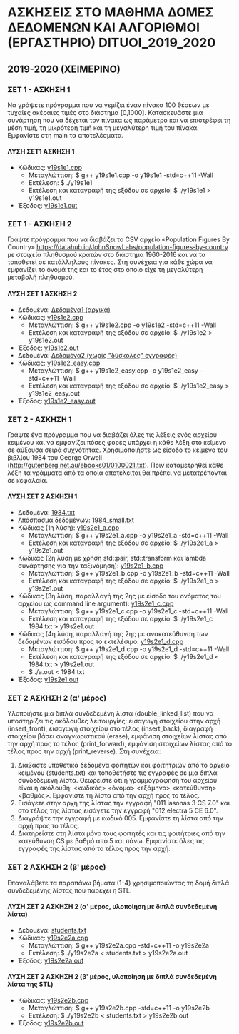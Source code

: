 # ΑΣΚΗΣΕΙΣ ΣΤΟ ΜΑΘΗΜΑ ΔΟΜΕΣ ΔΕΔΟΜΕΝΩΝ ΚΑΙ ΑΛΓΟΡΙΘΜΟΙ (ΕΡΓΑΣΤΗΡΙΟ) DITUOI_2019_2020

## 2019-2020 (ΧΕΙΜΕΡΙΝΟ)

### ΣΕΤ 1 - ΑΣΚΗΣΗ 1

Να γράψετε πρόγραμμα που να γεμίζει έναν πίνακα 100 θέσεων με τυχαίες ακέραιες τιμές στο διάστημα [0,1000]. Κατασκευάστε μια συνάρτηση που να δέχεται τον πίνακα ως παράμετρο και να επιστρέφει τη μέση τιμή, τη μικρότερη τιμή και τη μεγαλύτερη τιμή του πίνακα. Εμφανίστε στη main τα αποτελέσματα.

#### ΛΥΣΗ ΣΕΤ1 ΑΣΚΗΣΗ 1

- Κώδικας: [y19s1e1.cpp](./y19s1e1.cpp)
  - Μεταγλώττιση: $ g++ y19s1e1.cpp -o y19s1e1 -std=c++11 -Wall
  - Εκτέλεση: $ ./y19s1e1
  - Εκτέλεση και καταγραφή της εξόδου σε αρχείο: $ ./y19s1e1 > y19s1e1.out
- Έξοδος: [y19s1e1.out](./y19s1e1.out)

### ΣΕΤ 1 - ΑΣΚΗΣΗ 2

Γράψτε πρόγραμμα που να διαβάζει το CSV αρχείο «Population Figures By Country» <https://datahub.io/JohnSnowLabs/population-figures-by-country> με στοιχεία πληθυσμού κρατών στο διάστημα 1960-2016 και να τα τοποθετεί σε κατάλληλους πίνακες. Στη συνέχεια για κάθε χώρα να εμφανίζει το όνομά της και το έτος στο οποίο είχε τη μεγαλύτερη μεταβολή πληθυσμού.

#### ΛΥΣΗ ΣΕΤ 1 ΑΣΚΗΣΗ 2

- Δεδομένα: [Δεδομένα1 (αρχικά)](./population-figures-by-country-csv_csv.csv)
- Κώδικας: [y19s1e2.cpp](./y19s1e2.cpp)
  - Μεταγλώττιση: $ g++ y19s1e2.cpp -o y19s1e2 -std=c++11 -Wall
  - Εκτέλεση και καταγραφή της εξόδου σε αρχείο: $ ./y19s1e2 > y19s1e2.out
- Έξοδος: [y19s1e2.out](./y19s1e2.out)
- Δεδομένα: [Δεδομένα2 (χωρίς "δύσκολες" εγγραφές)](./population-figures-easy.csv)
- Κώδικας: [y19s1e2_easy.cpp](./y19s1e2_easy.cpp)
  - Μεταγλώττιση: $ g++ y19s1e2_easy.cpp -o y19s1e2_easy -std=c++11 -Wall
  - Εκτέλεση και καταγραφή της εξόδου σε αρχείο: $ ./y19s1e2_easy > y19s1e2_easy.out
- Έξοδος: [y19s1e2_easy.out](./y19s1e2_easy.out)

### ΣΕΤ 2 - ΑΣΚΗΣΗ 1

Γράψτε ένα πρόγραμμα που να διαβάζει όλες τις λέξεις ενός αρχείου κειμένου και να εμφανίζει πόσες φορές υπάρχει η κάθε λέξη στο κείμενο σε αύξουσα σειρά συχνότητας. Χρησιμοποιήστε ως είσοδο το κείμενο του βιβλίου 1984 του George Orwell (http://gutenberg.net.au/ebooks01/0100021.txt). Πριν καταμετρηθεί κάθε λέξη τα γράμματα από τα οποία αποτελείται θα πρέπει να μετατρέπονται σε κεφαλαία.

#### ΛΥΣΗ ΣΕΤ 2 ΑΣΚΗΣΗ 1

- Δεδομένα: [1984.txt](./1984.txt)
- Απόσπασμα δεδομένων: [1984_small.txt](./1984_small.txt)
- Κώδικας (1η λύση): [y19s2e1_a.cpp](./y19s2e1_a.cpp)
  - Μεταγλώττιση: $ g++ y19s2e1_a.cpp -o y19s2e1_a -std=c++11 -Wall
  - Εκτέλεση και καταγραφή της εξόδου σε αρχείο: $ ./y19s2e1_a > y19s2e1.out
- Κώδικας (2η λύση με χρήση std::pair, std::transform και lambda συνάρτησης για την ταξινόμηση): [y19s2e1_b.cpp](./y19s2e1_b.cpp)
  - Μεταγλώττιση: $ g++ y19s2e1_b.cpp -o y19s2e1_b -std=c++11 -Wall
  - Εκτέλεση και καταγραφή της εξόδου σε αρχείο: $ ./y19s2e1_b > y19s2e1.out
- Κώδικας (3η λύση, παραλλαγή της 2ης με είσοδο του ονόματος του αρχείου ως command line argument): [y19s2e1_c.cpp](./y19s2e1_c.cpp)
  - Μεταγλώττιση: $ g++ y19s2e1_c.cpp -o y19s2e1_c -std=c++11 -Wall
  - Εκτέλεση και καταγραφή της εξόδου σε αρχείο: $ ./y19s2e1_c 1984.txt > y19s2e1.out
- Κώδικας (4η λύση, παραλλαγή της 2ης με ανακατεύθυνση των δεδομένων εισόδου προς το εκτελέσιμο: [y19s2e1_d.cpp](./y19s2e1_d.cpp)
  - Μεταγλώττιση: $ g++ y19s2e1_d.cpp -o y19s2e1_d -std=c++11 -Wall
  - Εκτέλεση και καταγραφή της εξόδου σε αρχείο: $ ./y19s2e1_d < 1984.txt > y19s2e1.out
  - $ ./a.out < 1984.txt
- Έξοδος: [y19s2e1.out](./y19s2e1.out)

### ΣΕΤ 2 ΑΣΚΗΣΗ 2 (α' μέρος)

Υλοποιήστε μια διπλά συνδεδεμένη λίστα (double_linked_list) που να υποστηρίζει τις ακόλουθες λειτουργίες: εισαγωγή στοιχείου στην αρχή (insert_front), εισαγωγή στοιχείου στο τέλος (insert_back), διαγραφή στοιχείου βάσει αναγνωριστικού (erase), εμφάνιση στοιχείων λίστας από την αρχή προς το τέλος (print_forward), εμφάνιση στοιχείων λίστας από το τέλος προς την αρχή (print_reverse). Στη συνέχεια:

1. Διαβάστε υποθετικά δεδομένα φοιτητών και φοιτητριών από το αρχείο κειμένου (students.txt) και τοποθετήστε τις εγγραφές σε μια διπλά συνδεδεμένη λίστα. Θεωρείστε ότι η γραμμογράφηση του αρχείου είναι η ακόλουθη: <κωδικός> <όνομα> <εξάμηνο> <κατεύθυνση> <βαθμός>. Εμφανίστε τη λίστα από την αρχή προς το τέλος.
2. Εισάγετε στην αρχή της λίστας την εγγραφή "011 iasonas 3 CS 7.0" και στο τέλος της λίστας εισάγετε την εγγραφή "012 electra  5 CE 6.0".
3. Διαγράψτε την εγγραφή με κωδικό 005. Εμφανίστε τη λίστα από την αρχή προς το τέλος.
4. Διατηρείστε στη λίστα μόνο τους φοιτητές και τις φοιτήτριες από την κατεύθυνση CS με βαθμό από 5 και πάνω. Εμφανίστε όλες τις εγγραφές της λίστας από το τέλος προς την αρχή.

### ΣΕΤ 2 ΑΣΚΗΣΗ 2 (β' μέρος)

Επαναλάβετε τα παραπάνω βήματα (1-4) χρησιμοποιώντας τη δομή διπλά συνδεδεμένης λίστας που παρέχει η STL.

#### ΛΥΣΗ ΣΕΤ 2 ΑΣΚΗΣΗ 2 (α' μέρος, υλοποίηση με διπλά συνδεδεμένη λίστα)

- Δεδομένα: [students.txt](./students.txt)
- Κώδικας: [y19s2e2a.cpp](./y19s2e2a.cpp)
  - Μεταγλώττιση: $ g++ y19s2e2a.cpp -std=c++11 -o y19s2e2a
  - Εκτέλεση: $ ./y19s2e2a < students.txt > y19s2e2a.out
- Έξοδος: [y19s2e2a.out](./y19s2e2a.out)

#### ΛΥΣΗ ΣΕΤ 2 ΑΣΚΗΣΗ 2 (β' μέρος, υλοποίηση με διπλά συνδεδεμένη λίστα της STL)

- Κώδικας: [y19s2e2b.cpp](./y19s2e2b.cpp)
  - Μεταγλώττιση: $ g++ y19s2e2b.cpp -std=c++11 -o y19s2e2b
  - Εκτέλεση: $ ./y19s2e2b < students.txt > y19s2e2b.out
- Έξοδος: [y19s2e2b.out](./y19s2e2b.out)
